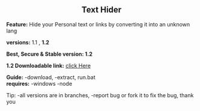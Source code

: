 <center><h2>Text Hider</h2></center>

<b>Feature:</b> Hide your Personal text or links by converting it into an unknown lang

<b>versions:</b> 1.1 , <b>1.2</b>

<b>Best, Secure & Stable version: 1.2</b>

<b>1.2 Downloadable link:</b> [click Here](https://www.dropbox.com/s/bj20o1b0x1gnawy/Text-Hider.zip?dl=1)

<b>Guide:</b> -download, -extract, run.bat<br />
<b>requires:</b> -windows -node

Tip: -all versions are in branches, -report bug or fork it to fix the bug,
 thank you
